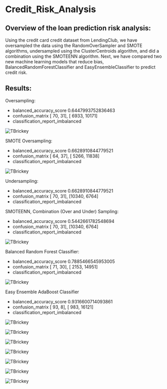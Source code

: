 # Credit_Risk_Analysis

## Overview of the loan prediction risk analysis:
Using the credit card credit dataset from LendingClub, we have oversampled the data using the RandomOverSampler and SMOTE algorithms, undersampled using the ClusterCentroids algorithm, and did a combination using the SMOTEENN algorithm. Next, we have compared two new machine learning models that reduce bias, BalancedRandomForestClassifier and EasyEnsembleClassifier to predict credit risk. 

## Results:

Oversampling:

- balanced_accuracy_score  0.6447993752836463
- confusion_matrix  [   70,    31], [ 6933, 10171]
- classification_report_imbalanced

![TBrickey](https://github.com/TBrickey/Credit_Risk_Analysis/blob/main/Mod17/oversamplingclass.png)
                   
                
SMOTE Oversampling:

- balanced_accuracy_score  0.6628910844779521
- confusion_matrix   [   64,    37], [ 5266, 11838]
- classification_report_imbalanced

![TBrickey]( https://github.com/TBrickey/Credit_Risk_Analysis/blob/main/Mod17/SMOTE%20Oversamplingclass.png)
  

Undersampling:

- balanced_accuracy_score  0.6628910844779521
- confusion_matrix  [   70,    31], [10340,  6764]
- classification_report_imbalanced


SMOTEENN, Combination (Over and Under) Sampling:

- balanced_accuracy_score  0.5442661782548694
- confusion_matrix  [   70,    31], [10340,  6764]
- classification_report_imbalanced

![TBrickey]( https://github.com/TBrickey/Credit_Risk_Analysis/blob/main/Mod17/SMOTEENNclass.png)


Balanced Random Forest Classifier: 

- balanced_accuracy_score  0.7885466545953005
- confusion_matrix  [   71,    30], [ 2153, 14951]
- classification_report_imbalanced

![TBrickey]( https://github.com/TBrickey/Credit_Risk_Analysis/blob/main/Mod17/BRFClass.png)


Easy Ensemble AdaBoost Classifier

- balanced_accuracy_score  0.9316600714093861
- confusion_matrix  [   93,     8], [  983, 16121]
- classification_report_imbalanced

![TBrickey]( https://github.com/TBrickey/Credit_Risk_Analysis/blob/main/Mod17/EEAClass.png)



![TBrickey](https://github.com/TBrickey/Credit_Risk_Analysis/blob/main/Mod17/oversampling.png)

![TBrickey]( https://github.com/TBrickey/Credit_Risk_Analysis/blob/main/Mod17/undersampling.png)

![TBrickey](https://github.com/TBrickey/Credit_Risk_Analysis/blob/main/Mod17/SMOTE%20Oversampling.png)

![TBrickey]( https://github.com/TBrickey/Credit_Risk_Analysis/blob/main/Mod17/SMOTEENN.png)

![TBrickey]( https://github.com/TBrickey/Credit_Risk_Analysis/blob/main/Mod17/Balanced%20Random%20Forest%20Classifier.png)

![TBrickey]( https://github.com/TBrickey/Credit_Risk_Analysis/blob/main/Mod17/Easy%20Ensemble%20AdaBoost%20Classifier.png)


